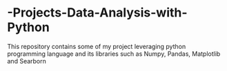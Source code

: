 # -Projects-Data-Analysis-with-Python
This repository contains some of my project leveraging python programming language and its libraries such as Numpy, Pandas, Matplotlib and Searborn
